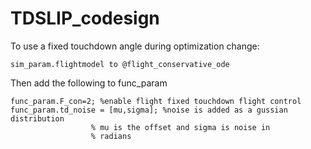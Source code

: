 # TDSLIP_codesign

To use a fixed touchdown angle during optimization change:

	sim_param.flightmodel to @flight_conservative_ode

Then add the following to func_param
	
	func_param.F_con=2; %enable flight fixed touchdown flight control
	func_param.td_noise = [mu,sigma]; %noise is added as a gussian distribution
					  % mu is the offset and sigma is noise in 
					  % radians	

